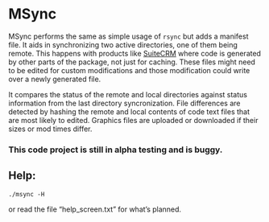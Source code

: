 # MSync

MSync performs the same as simple usage of `rsync` but adds a manifest file. It aids in synchronizing two active directories, one of them being remote. This happens with products like [SuiteCRM](https://suitecrm.com) where code is generated by other parts of the package, not just for caching. These files might need to be edited for custom modifications and those modification could write over a newly generated file.

It compares the status of the remote and local directories against status information from the last directory syncronization. File differences are detected by hashing the remote and local contents of code text files that are most likely to edited. Graphics files are uploaded or downloaded if their sizes or mod times differ.

### This code project is still in alpha testing and is buggy.

## Help:
```
./msync -H
```
or read the file “help_screen.txt” for what’s planned.
